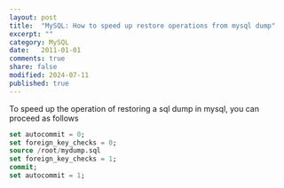 ```yaml
---
layout: post
title:  "MySQL: How to speed up restore operations from mysql dump"
excerpt: ""
category: MySQL
date:   2011-01-01
comments: true
share: false
modified: 2024-07-11
published: true
---
```


To speed up the operation of restoring a sql dump in mysql, you can proceed as follows

```sql
set autocommit = 0;
set foreign_key_checks = 0;
source /root/mydump.sql
set foreign_key_checks = 1;
commit;
set autocommit = 1;
```
